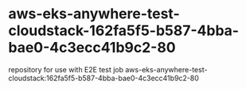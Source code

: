 # aws-eks-anywhere-test-cloudstack-162fa5f5-b587-4bba-bae0-4c3ecc41b9c2-80
repository for use with E2E test job aws-eks-anywhere-test-cloudstack:162fa5f5-b587-4bba-bae0-4c3ecc41b9c2-80
